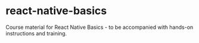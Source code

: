# react-native-basics
Course material for React Native Basics - to be accompanied with hands-on instructions and training. 
